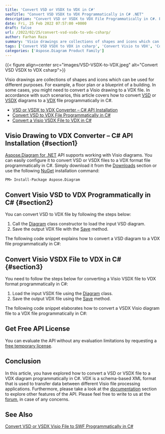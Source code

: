 ```yaml
---
title: 'Convert VSD or VSDX to VDX in C#'
seoTitle: "Convert VSD VSDX to VDX Programmatically in C# .NET"
description: "Convert VSD or VSDX to VDX File Programmatically in C#. Export Visio Diagrams to VDX in .NET or .NET Core Framework based applications."
date: Fri, 25 Feb 2022 07:57:00 +0000
draft: false
url: /2022/02/25/convert-vsd-vsdx-to-vdx-csharp/
author: Farhan Raza
summary: 'Visio drawings are collections of shapes and icons which can be used for different purposes. For example, a floor plan or a blueprint of a building. In some cases, you might need to convert a Visio drawing to a VDX file. In accordance with such scenarios, this article covers how to **convert VSD or VSDX diagrams to a VDX file programmatically in C#.**'
tags: ['Convert VSD VSDX to VDX in csharp', 'Convert Visio to VDX', 'Convert Visio to VDX in csharp', 'VSD to VDX', 'VSDX to VDX']
categories: ['Aspose.Diagram Product Family']
---
```




{{< figure align=center src="images/VSD-VSDX-to-VDX.jpeg" alt="Convert VSD VSDX to VDX csharp">}}


Visio drawings are collections of shapes and icons which can be used for different purposes. For example, a floor plan or a blueprint of a building. In some cases, you might need to convert a Visio drawing to a VDX file. In accordance with such scenarios, this article covers how to convert [VSD][1] or [VSDX][2] diagrams to a [VDX][3] file programmatically in C#.

*   [VSD or VSDX to VDX Converter – C# API Installation][4]
*   [Convert VSD to VDX File Programmatically in C#][5]
*   [Convert a Visio VSDX File to VDX in C#][6]

## Visio Drawing to VDX Converter – C# API Installation {#section1}

[Aspose.Diagram for .NET][7] API supports working with Visio diagrams. You can easily configure it to convert VSD or VSDX files to a VDX format file programmatically in C#. Simply download it from the [Downloads][8] section or use the following [NuGet][9] installation command:

```
PM> Install-Package Aspose.Diagram
```

## Convert Visio VSD to VDX Programmatically in C# {#section2}

You can convert VSD to VDX file by following the steps below:

1.  Call the [Diagram][10] class constructor to load the input VSD diagram.
2.  Save the output VDX file with the [Save][11] method.

The following code snippet explains how to convert a VSD diagram to a VDX file programmatically in C#:



## Convert Visio VSDX File to VDX in C# {#section3}

You need to follow the steps below for converting a Visio VSDX file to VDX format programmatically in C#:

1.  Load the input VSDX file using the [Diagram][12] class.
2.  Save the output VDX file using the [Save][13] method.

The following code snippet elaborates how to convert a VSDX Visio diagram file to a VDX file programmatically in C#:



## Get Free API License

You can evaluate the API without any evaluation limitations by requesting a [free temporary license][14].

## Conclusion

In this article, you have explored how to convert a VSD or VSDX file to a VDX diagram programmatically in C#. VDX is a schema-based XML format that is used to transfer data between different Visio file processing applications. Furthermore, please take a look at the [documentation][15] section to explore other features of the API. Please feel free to write to us at the [forum][16], in case of any concerns.

## See Also

[Convert VSD or VSDX Visio File to SWF Programmatically in C#][17]




[1]: https://docs.fileformat.com/image/vsd/
[2]: https://docs.fileformat.com/image/vsdx/
[3]: https://docs.fileformat.com/visio/vdx/
[4]: #section1
[5]: #section2
[6]: #section3
[7]: https://products.aspose.com/diagram/net/
[8]: https://downloads.aspose.com/diagram/net
[9]: https://www.nuget.org/packages/Aspose.Diagram/
[10]: https://apireference.aspose.com/diagram/net/aspose.diagram/diagram
[11]: https://apireference.aspose.com/diagram/net/aspose.diagram/diagram/methods/save
[12]: https://apireference.aspose.com/diagram/net/aspose.diagram/diagram
[13]: https://apireference.aspose.com/diagram/net/aspose.diagram/diagram/methods/save
[14]: https://purchase.aspose.com/temporary-license
[15]: https://docs.aspose.com/diagram/net/developer-guide/
[16]: https://forum.aspose.com/c/diagram
[17]: https://blog.aspose.com/2022/03/02/convert-vsd-vsdx-swf-csharp/





